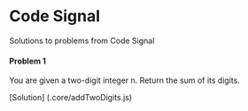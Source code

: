 # Code Signal

Solutions to problems from Code Signal

#### Problem 1

You are given a two-digit integer n. Return the sum of its digits.

[Solution] (.core/addTwoDigits.js)